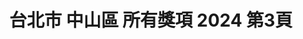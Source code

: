 ---
title: "台北市 中山區 所有獎項 2024 第3頁"
description: "台北市 中山區 所有獎項 2024 獲獎餐廳 第3頁"
keywords:
  - 美食競賽
  - 台灣美食
  - 美食精選
datePublished: "2025-06-30"
dateModified: "2025-07-07"
city: "台北市"
district: "中山區"
award: "所有獎項"
year: "2024"
page: 3
count: 57

restaurants:
  - name: "明壽司"
    city: "台北市"
    district: "中山區"
    address: "台北市中山區雙城街25巷6之3號"
    phone: "0225961069"
    geo: "25.066169086535727, 121.52487349398537"
    link: "台北市/中山區/明壽司"
    google_map: "https://maps.app.goo.gl/xXqyu7pzHrktN7xK8"
    footinder: "https://footinder.com.tw/%E5%8F%B0%E5%8C%97%E5%B8%82%E4%B8%AD%E5%B1%B1%E5%8D%80/31291/"
    award:
    - name: "500盤"
      year: "2024"
  - name: "台北萬豪酒店 宴客樓中餐廳"
    city: "台北市"
    district: "中山區"
    address: "台北市中山區樂群二路199號三樓"
    phone: "0221757918"
    geo: "25.080450827034152, 121.55894180377362"
    link: "台北市/中山區/台北萬豪酒店_宴客樓中餐廳"
    google_map: "https://maps.app.goo.gl/GM3cgbjFbHit65bH6"
    footinder: "https://footinder.com.tw/%e5%8f%b0%e5%8c%97%e5%b8%82%e4%b8%ad%e5%b1%b1%e5%8d%80/8805/"
    award:
    - name: "500盤"
      year: "2024"
  - name: "吉甘槑喆"
    city: "台北市"
    district: "中山區"
    address: "台北市中山區中山北路二段11巷7-2號"
    phone: ""
    geo: "25.052843290469205, 121.52377659404154"
    link: "台北市/中山區/吉甘槑喆"
    google_map: "https://maps.app.goo.gl/cG5nNamC7RM6K5oR9"
    footinder: "https://footinder.com.tw/%e5%8f%b0%e5%8c%97%e5%b8%82%e4%b8%ad%e5%b1%b1%e5%8d%80/362122/"
    award:
    - name: "500盤"
      year: "2024"
  - name: "欣葉台菜創始店"
    city: "台北市"
    district: "中山區"
    address: "台北市中山區雙城街34之1號"
    phone: "0225963255"
    geo: "25.066504585919787, 121.52427856752698"
    link: "台北市/中山區/欣葉台菜創始店"
    google_map: "https://maps.app.goo.gl/bBtfQV3DJY1DwtBh9"
    footinder: "https://footinder.com.tw/%E5%8F%B0%E5%8C%97%E5%B8%82%E4%B8%AD%E5%B1%B1%E5%8D%80/7773/"
    award:
    - name: "500盤"
      year: "2024"
  - name: "鮨香"
    city: "台北市"
    district: "中山區"
    address: "台北市中山區林森北路485巷10號1樓"
    phone: ""
    geo: "25.061113742491376, 121.52615334259835"
    link: "台北市/中山區/鮨香"
    google_map: "https://maps.app.goo.gl/5s3ya9spiKFv6E799"
    footinder: "https://footinder.com.tw/%E5%8F%B0%E5%8C%97%E5%B8%82%E4%B8%AD%E5%B1%B1%E5%8D%80/362126/"
    award:
    - name: "500盤"
      year: "2024"
  - name: "Impromptu by Paul Lee"
    city: "台北市"
    district: "中山區"
    address: "台北市中山區中山北路二段39巷3號B1"
    phone: "0225212518"
    geo: "25.05417685841221, 121.52423063792575"
    link: "台北市/中山區/Impromptu_by_Paul_Lee"
    google_map: "https://maps.app.goo.gl/KzbjU6DDMxacNCKE6"
    footinder: "https://footinder.com.tw/%E5%8F%B0%E5%8C%97%E5%B8%82%E4%B8%AD%E5%B1%B1%E5%8D%80/46994/"
    award:
    - name: "500盤"
      year: "2024"
  - name: "台北晶華蘭亭"
    city: "台北市"
    district: "中山區"
    address: "台北市中山區中山北路二段39巷3號"
    phone: "0225215000#3680"
    geo: "25.054188522340223, 121.52424008371192"
    link: "台北市/中山區/台北晶華蘭亭"
    google_map: "https://maps.app.goo.gl/48jZuEnSb5hXnG729"
    footinder: "https://footinder.com.tw/%E5%8F%B0%E5%8C%97%E5%B8%82%E4%B8%AD%E5%B1%B1%E5%8D%80/52645/"
    award:
    - name: "500盤"
      year: "2024"
  - name: "奇岩一號 旗艦店"
    city: "台北市"
    district: "中山區"
    address: "10491台北市中山區樂群二路199號2F"
    phone: "0285011380"
    geo: "25.080432769007963, 121.55929949397489"
    link: "台北市/中山區/奇岩一號_旗艦店"
    google_map: "https://maps.app.goo.gl/jccDUF4iJAWjrkDG8"
    footinder: "https://footinder.com.tw/%E5%8F%B0%E5%8C%97%E5%B8%82%E4%B8%AD%E5%B1%B1%E5%8D%80/9000/"
    award:
    - name: "500盤"
      year: "2024"
  - name: "彭園"
    city: "台北市"
    district: "中山區"
    address: "台北市中山區林森北路380號2F"
    phone: "0225519157"
    geo: "25.058392070937916, 121.52540054932882"
    link: "台北市/中山區/彭園"
    google_map: "https://maps.app.goo.gl/ALFGjEpnxhH3mtKf7"
    footinder: "https://footinder.com.tw/%E5%8F%B0%E5%8C%97%E5%B8%82%E4%B8%AD%E5%B1%B1%E5%8D%80/31250/"
    award:
    - name: "500盤"
      year: "2024"
---